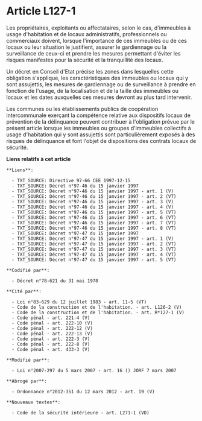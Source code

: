 # Article L127-1

Les propriétaires, exploitants ou affectataires, selon le cas, d'immeubles à usage d'habitation et de locaux administratifs,
professionnels ou commerciaux doivent, lorsque l'importance de ces immeubles ou de ces locaux ou leur situation le
justifient, assurer le gardiennage ou la surveillance de ceux-ci et prendre les mesures permettant d'éviter les risques
manifestes pour la sécurité et la tranquillité des locaux.

Un décret en Conseil d'Etat précise les zones dans lesquelles cette obligation s'applique, les caractéristiques des immeubles
ou locaux qui y sont assujettis, les mesures de gardiennage ou de surveillance à prendre en fonction de l'usage, de la
localisation et de la taille des immeubles ou locaux et les dates auxquelles ces mesures devront au plus tard intervenir.

Les communes ou les établissements publics de coopération intercommunale exerçant la compétence relative aux dispositifs
locaux de prévention de la délinquance peuvent contribuer à l'obligation prévue par le présent article lorsque les immeubles
ou groupes d'immeubles collectifs à usage d'habitation qui y sont assujettis sont particulièrement exposés à des risques de
délinquance et font l'objet de dispositions des contrats locaux de sécurité.

**Liens relatifs à cet article**

	**Liens**:

	  - TXT_SOURCE: Directive 97-66 CEE 1997-12-15
	  - TXT_SOURCE: Décret n°97-46 du 15 janvier 1997
	  - TXT_SOURCE: Décret n°97-46 du 15 janvier 1997 - art. 1 (V)
	  - TXT_SOURCE: Décret n°97-46 du 15 janvier 1997 - art. 2 (VT)
	  - TXT_SOURCE: Décret n°97-46 du 15 janvier 1997 - art. 3 (V)
	  - TXT_SOURCE: Décret n°97-46 du 15 janvier 1997 - art. 4 (V)
	  - TXT_SOURCE: Décret n°97-46 du 15 janvier 1997 - art. 5 (VT)
	  - TXT_SOURCE: Décret n°97-46 du 15 janvier 1997 - art. 6 (VT)
	  - TXT_SOURCE: Décret n°97-46 du 15 janvier 1997 - art. 7 (VT)
	  - TXT_SOURCE: Décret n°97-46 du 15 janvier 1997 - art. 8 (VT)
	  - TXT_SOURCE: Décret n°97-47 du 15 janvier 1997
	  - TXT_SOURCE: Décret n°97-47 du 15 janvier 1997 - art. 1 (V)
	  - TXT_SOURCE: Décret n°97-47 du 15 janvier 1997 - art. 2 (VT)
	  - TXT_SOURCE: Décret n°97-47 du 15 janvier 1997 - art. 3 (VT)
	  - TXT_SOURCE: Décret n°97-47 du 15 janvier 1997 - art. 4 (VT)
	  - TXT_SOURCE: Décret n°97-47 du 15 janvier 1997 - art. 5 (VT)

	**Codifié par**:

	  - Décret n°78-621 du 31 mai 1978

	**Cité par**:

	  - Loi n°83-629 du 12 juillet 1983 - art. 11-5 (VT)
	  - Code de la construction et de l'habitation. - art. L126-2 (V)
	  - Code de la construction et de l'habitation. - art. R*127-1 (V)
	  - Code pénal - art. 221-4 (V)
	  - Code pénal - art. 222-10 (V)
	  - Code pénal - art. 222-12 (V)
	  - Code pénal - art. 222-13 (V)
	  - Code pénal - art. 222-3 (V)
	  - Code pénal - art. 222-8 (V)
	  - Code pénal - art. 433-3 (V)

	**Modifié par**:

	  - Loi n°2007-297 du 5 mars 2007 - art. 16 () JORF 7 mars 2007

	**Abrogé par**:

	  - Ordonnance n°2012-351 du 12 mars 2012 - art. 19 (V)

	**Nouveaux textes**:

	  - Code de la sécurité intérieure - art. L271-1 (VD)
